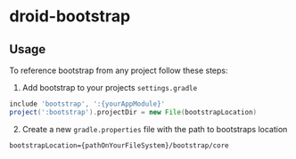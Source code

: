 # droid-bootstrap

## Usage
To reference bootstrap from any project follow these steps:

1. Add bootstrap to your projects ```settings.gradle```
  ```gradle
  include 'bootstrap', ':{yourAppModule}'
  project(':bootstrap').projectDir = new File(bootstrapLocation)
  ```

2. Create a new ```gradle.properties``` file with the path to bootstraps location
  ```
  bootstrapLocation={pathOnYourFileSystem}/bootstrap/core
  ```
